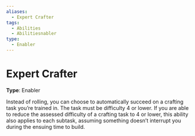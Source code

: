 ```yaml
---
aliases:
  - Expert Crafter
tags:
  - Abilities
  - Abilitiesnabler
type:
  - Enabler
---
```


# Expert Crafter

**Type**: Enabler

Instead of rolling, you can choose to automatically succeed on a crafting task you’re trained in. The task must be difficulty 4 or lower. If you are able to reduce the assessed difficulty of a crafting task to 4 or lower, this ability also applies to each subtask, assuming something doesn’t interrupt you during the ensuing time to build. 
